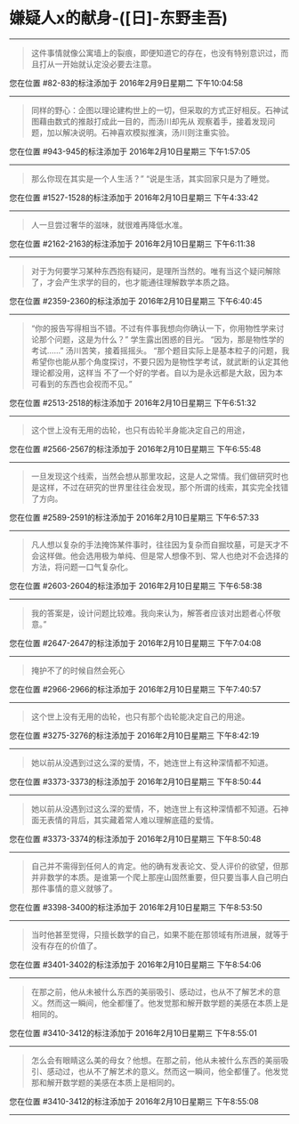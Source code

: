 # 嫌疑人x的献身-([日]-东野圭吾)

---

> 这件事情就像公寓墙上的裂痕，即便知道它的存在，也没有特别意识过，而且打从一开始就认定没必要去注意。

您在位置 #82-83的标注添加于 2016年2月9日星期二 下午10:04:58

---

> 同样的野心：企图以理论建构世上的一切，但采取的方式正好相反。石神试图藉由数式的推敲打成此一目的，而汤川却先从 观察着手，接着发现问题，加以解决说明。石神喜欢模拟推演，汤川则注重实验。

您在位置 #943-945的标注添加于 2016年2月10日星期三 下午1:57:05

---

> 那么你现在其实是一个人生活？” “说是生活，其实回家只是为了睡觉。

您在位置 #1527-1528的标注添加于 2016年2月10日星期三 下午4:33:42

---

> 人一旦尝过奢华的滋味，就很难再降低水准。

您在位置 #2162-2163的标注添加于 2016年2月10日星期三 下午6:11:38

---

> 对于为何要学习某种东西抱有疑问，是理所当然的。唯有当这个疑问解除了，才会产生求学的目的，也才能通往理解数学本质之路。

您在位置 #2359-2360的标注添加于 2016年2月10日星期三 下午6:40:45

---

> “你的报告写得相当不错。不过有件事我想向你确认一下，你用物性学来讨论那个问题，这是为什么？” 学生露出困惑的目光。 “因为，那是物性学的考试……” 汤川苦笑，接着摇摇头。 “那个题目实际上是基本粒子的问题，我希望你也能从那个角度探讨，不要只因为是物性学考试，就武断的认定其他理论都没用，这样当 不了一个好的学者。自以为是永远都是大敌，因为本可看到的东西也会视而不见。”

您在位置 #2513-2518的标注添加于 2016年2月10日星期三 下午6:51:32

---

> 这个世上没有无用的齿轮，也只有齿轮半身能决定自己的用途，

您在位置 #2566-2567的标注添加于 2016年2月10日星期三 下午6:55:48

---

> 一旦发现这个线索，当然会想从那里攻起，这是人之常情。我们做研究时也是这样，不过在研究的世界里往往会发现，那个所谓的线索，其实完全找错了方向。

您在位置 #2589-2591的标注添加于 2016年2月10日星期三 下午6:57:33

---

> 凡人想以复杂的手法掩饰某件事时，往往因为复杂而自掘坟墓，可是天才不会这样做。他会选用极为单纯、但是常人想像不到、常人也绝对不会选择的方法，将问题一口气复杂化。

您在位置 #2603-2604的标注添加于 2016年2月10日星期三 下午6:58:38

---

> 我的答案是，设计问题比较难。我向来认为，解答者应该对出题者心怀敬意。”

您在位置 #2647-2647的标注添加于 2016年2月10日星期三 下午7:04:08

---

> 掩护不了的时候自然会死心

您在位置 #2966-2966的标注添加于 2016年2月10日星期三 下午7:40:57

---

> 这个世上没有无用的齿轮，也只有那个齿轮能决定自己的用途。

您在位置 #3275-3276的标注添加于 2016年2月10日星期三 下午8:42:19

---

> 她以前从没遇到过这么深的爱情，不，她连世上有这种深情都不知道。

您在位置 #3373-3373的标注添加于 2016年2月10日星期三 下午8:50:44

---

> 她以前从没遇到过这么深的爱情，不，她连世上有这种深情都不知道。石神面无表情的背后，其实藏着常人难以理解底蕴的爱情。

您在位置 #3373-3374的标注添加于 2016年2月10日星期三 下午8:50:48

---

> 自己并不需得到任何人的肯定。他的确有发表论文、受人评价的欲望，但那并非数学的本质。是谁第一个爬上那座山固然重要，但只要当事人自己明白那件事情的意义就够了。

您在位置 #3398-3400的标注添加于 2016年2月10日星期三 下午8:53:50

---

> 当时他甚至觉得，只擅长数学的自己，如果不能在那领域有所进展，就等于没有存在的价值了。

您在位置 #3401-3402的标注添加于 2016年2月10日星期三 下午8:54:06

---

> 在那之前，他从未被什么东西的美丽吸引、感动过，也从不了解艺术的意义。然而这一瞬间，他全都懂了。他发觉那和解开数学题的美感在本质上是相同的。

您在位置 #3410-3412的标注添加于 2016年2月10日星期三 下午8:55:01

---

> 怎么会有眼睛这么美的母女？他想。在那之前，他从未被什么东西的美丽吸引、感动过，也从不了解艺术的意义。然而这一瞬间，他全都懂了。他发觉那和解开数学题的美感在本质上是相同的。

您在位置 #3410-3412的标注添加于 2016年2月10日星期三 下午8:55:08

---

